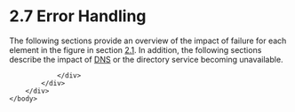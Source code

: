 <html dir="LTR" xmlns:mshelp="http://msdn.microsoft.com/mshelp" xmlns:ddue="http://ddue.schemas.microsoft.com/authoring/2003/5" xmlns:xlink="http://www.w3.org/1999/xlink" xmlns:tool="http://www.microsoft.com/tooltip">
    <head>
        <meta http-equiv="Content-Type" content="text/html; CHARSET=utf-8"></meta>
        <meta name="save" content="history"></meta>
        <title>2.7 Error Handling</title>
        <xml>
            <mshelp:toctitle title="2.7 Error Handling"></mshelp:toctitle>
            <mshelp:rltitle title="[MS-OXPROTO]: Error Handling"></mshelp:rltitle>
            <mshelp:keyword index="A" term="86c3659b-c27a-403d-97f1-b35c666d897d"></mshelp:keyword>
            <mshelp:attr name="DCSext.ContentType" value="open specification"></mshelp:attr>
            <mshelp:attr name="AssetID" value="86c3659b-c27a-403d-97f1-b35c666d897d"></mshelp:attr>
            <mshelp:attr name="TopicType" value="kbRef"></mshelp:attr>
            <mshelp:attr name="DCSext.Title" value="[MS-OXPROTO]: Error Handling" />
        </xml>
    </head>
    <body>
        <div id="header">
            <h1 class="heading">2.7 Error Handling</h1>
        </div>
        <div id="mainSection">
            <div id="mainBody">
                <div id="allHistory" class="saveHistory"></div>
                <div id="sectionSection0" class="section" name="collapseableSection">
                    

<p>The following sections provide an overview of the impact of
failure for each element in the figure in section <a href="5568006a-3827-4faf-a29b-41394780860a.htm">2.1</a>. In addition, the
following sections describe the impact of <a href="f888c37a-d994-4b91-96a5-e88cfbd66bd6.htm#gt_604dcfcd-72f5-46e5-85c1-f3ce69956700">DNS</a> or the directory
service becoming unavailable.</p>


                </div>
            </div>
        </div>
    </body>
</html>